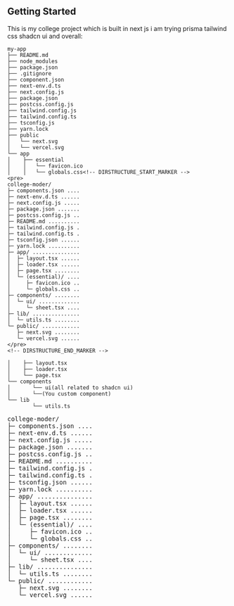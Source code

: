 ## Getting Started

This is my college project which is built in next js i am trying prisma tailwind css shadcn ui and overall:

```
my-app
├── README.md
├── node_modules
├── package.json
├── .gitignore
├── component.json
├── next-env.d.ts
├── next.config.js
├── package.json
├── postcss.config.js
├── tailwind.config.js
├── tailwind.config.ts
├── tsconfig.js
├── yarn.lock
├── public
│   └── next.svg
│   └── vercel.svg
└── app
│    ├── essential
│    │   └── favicon.ico
│    │   └── globals.css<!-- DIRSTRUCTURE_START_MARKER -->
<pre>
college-moder/
├─ components.json ....
├─ next-env.d.ts ......
├─ next.config.js .....
├─ package.json .......
├─ postcss.config.js ..
├─ README.md ..........
├─ tailwind.config.js .
├─ tailwind.config.ts .
├─ tsconfig.json ......
├─ yarn.lock ..........
├─ app/ ...............
│  ├─ layout.tsx ......
│  ├─ loader.tsx ......
│  ├─ page.tsx ........
│  └─ (essential)/ ....
│     ├─ favicon.ico ..
│     └─ globals.css ..
├─ components/ ........
│  └─ ui/ .............
│     └─ sheet.tsx ....
├─ lib/ ...............
│  └─ utils.ts ........
└─ public/ ............
   ├─ next.svg ........
   └─ vercel.svg ......
</pre>
<!-- DIRSTRUCTURE_END_MARKER -->

│    ├── layout.tsx
│    ├── loader.tsx
│    └── page.tsx
└── components
│       └── ui(all related to shadcn ui)
│       └──(You custom component)
└── lib
        └── utils.ts
```

<!-- DIRSTRUCTURE_START_MARKER -->
<pre>
college-moder/
├─ components.json .... 
├─ next-env.d.ts ...... 
├─ next.config.js ..... 
├─ package.json ....... 
├─ postcss.config.js .. 
├─ README.md .......... 
├─ tailwind.config.js . 
├─ tailwind.config.ts . 
├─ tsconfig.json ...... 
├─ yarn.lock .......... 
├─ app/ ............... 
│  ├─ layout.tsx ...... 
│  ├─ loader.tsx ...... 
│  ├─ page.tsx ........ 
│  └─ (essential)/ .... 
│     ├─ favicon.ico .. 
│     └─ globals.css .. 
├─ components/ ........ 
│  └─ ui/ ............. 
│     └─ sheet.tsx .... 
├─ lib/ ............... 
│  └─ utils.ts ........ 
└─ public/ ............ 
   ├─ next.svg ........ 
   └─ vercel.svg ...... 
</pre>
<!-- DIRSTRUCTURE_END_MARKER -->
